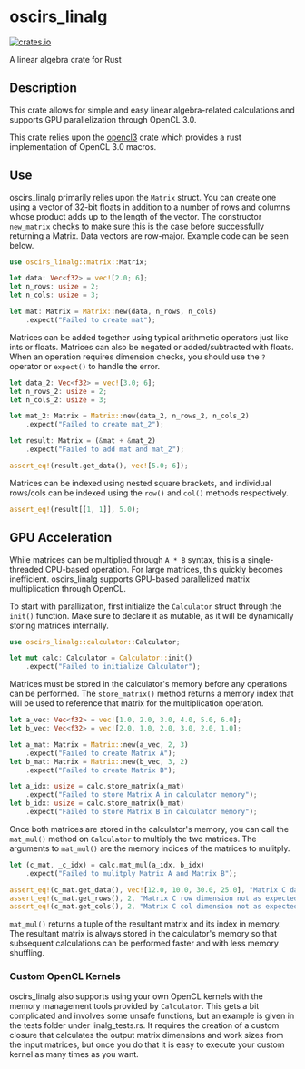 # oscirs_linalg

[![crates.io](https://shields.io/crates/v/oscirs_linalg)](https://crates.io/crates/oscirs_linalg)

A linear algebra crate for Rust

## Description

This crate allows for simple and easy linear algebra-related calculations and supports GPU parallelization through OpenCL 3.0.

This crate relies upon the [opencl3](https://crates.io/crates/opencl3) crate which provides a rust implementation of OpenCL 3.0 macros.

## Use

oscirs_linalg primarily relies upon the `Matrix` struct. You can create one using a vector of 32-bit floats in addition to a number of rows and columns whose product adds up to the length of the vector. The constructor `new_matrix` checks to make sure this is the case before successfully returning a Matrix. Data vectors are row-major. Example code can be seen below.

```rust
use oscirs_linalg::matrix::Matrix;

let data: Vec<f32> = vec![2.0; 6];
let n_rows: usize = 2;
let n_cols: usize = 3;

let mat: Matrix = Matrix::new(data, n_rows, n_cols)
    .expect("Failed to create mat");
```

Matrices can be added together using typical arithmetic operators just like ints or floats. Matrices can also be negated or added/subtracted with floats. When an operation requires dimension checks, you should use the `?` operator or `expect()` to handle the error.

```rust
let data_2: Vec<f32> = vec![3.0; 6];
let n_rows_2: usize = 2;
let n_cols_2: usize = 3;

let mat_2: Matrix = Matrix::new(data_2, n_rows_2, n_cols_2)
    .expect("Failed to create mat_2");

let result: Matrix = (&mat + &mat_2)
    .expect("Failed to add mat and mat_2");

assert_eq!(result.get_data(), vec![5.0; 6]);
```

Matrices can be indexed using nested square brackets, and individual rows/cols can be indexed using the `row()` and `col()` methods respectively.

```rust
assert_eq!(result[[1, 1]], 5.0);
```

## GPU Acceleration

While matrices can be multiplied through `A * B` syntax, this is a single-threaded CPU-based operation. For large matrices, this quickly becomes inefficient. oscirs_linalg supports GPU-based parallelized matrix multiplication through OpenCL.

To start with parallization, first initialize the `Calculator` struct through the `init()` function. Make sure to declare it as mutable, as it will be dynamically storing matrices internally. 

```rust
use oscirs_linalg::calculator::Calculator;

let mut calc: Calculator = Calculator::init()
    .expect("Failed to initialize Calculator");
```

Matrices must be stored in the calculator's memory before any operations can be performed. The `store_matrix()` method returns a memory index that will be used to reference that matrix for the multiplication operation.

```rust
let a_vec: Vec<f32> = vec![1.0, 2.0, 3.0, 4.0, 5.0, 6.0];
let b_vec: Vec<f32> = vec![2.0, 1.0, 2.0, 3.0, 2.0, 1.0];

let a_mat: Matrix = Matrix::new(a_vec, 2, 3)
    .expect("Failed to create Matrix A");
let b_mat: Matrix = Matrix::new(b_vec, 3, 2)
    .expect("Failed to create Matrix B");

let a_idx: usize = calc.store_matrix(a_mat)
    .expect("Failed to store Matrix A in calculator memory");
let b_idx: usize = calc.store_matrix(b_mat)
    .expect("Failed to store Matrix B in calculator memory");
```

Once both matrices are stored in the calculator's memory, you can call the `mat_mul()` method on `Calculator` to multiply the two matrices. The arguments to `mat_mul()` are the memory indices of the matrices to mulitply.

```rust
let (c_mat, _c_idx) = calc.mat_mul(a_idx, b_idx)
    .expect("Failed to mulitply Matrix A and Matrix B");

assert_eq!(c_mat.get_data(), vec![12.0, 10.0, 30.0, 25.0], "Matrix C data not as expected");
assert_eq!(c_mat.get_rows(), 2, "Matrix C row dimension not as expected");
assert_eq!(c_mat.get_cols(), 2, "Matrix C col dimension not as expected");
```

`mat_mul()` returns a tuple of the resultant matrix and its index in memory. The resultant matrix is always stored in the calculator's memory so that subsequent calculations can be performed faster and with less memory shuffling.

### Custom OpenCL Kernels
oscirs_linalg also supports using your own OpenCL kernels with the memory management tools provided by `Calculator`. This gets a bit complicated and involves some unsafe functions, but an example is given in the tests folder under linalg_tests.rs. It requires the creation of a custom closure that calculates the output matrix dimensions and work sizes from the input matrices, but once you do that it is easy to execute your custom kernel as many times as you want.